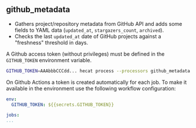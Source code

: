 ## github_metadata

- Gathers project/repository metadata from GitHub API and adds some fields to YAML data (`updated_at`, `stargazers_count`, `archived`).
- Checks the last `updated_at` date of GitHub projects against a "freshness" threshold in days.

A Github access token (without privileges) must be defined in the `GITHUB_TOKEN` environment variable.

```bash
GITHUB_TOKEN=AAAbbbCCCdd... hecat process --processors github_metadata --source-directory awesome-selfhosted-data --options
```

On Github Actions a token is created automatically for each job. To make it available in the environment use the following workflow configuration:

```yaml
env:
  GITHUB_TOKEN: ${{secrets.GITHUB_TOKEN}}

jobs:
...
```
